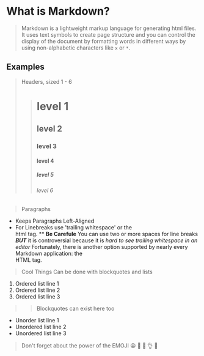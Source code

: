 # What is Markdown?
> Markdown is a lightweight markup language for generating html files. It uses text symbols to create page structure and you can control the display of the document by formatting words in different ways by using non-alphabetic characters like ``x`` or ``*``.

## Examples

> Headers, sized 1 - 6
>> # level 1
>> ## level 2
>> ### level 3
>> #### level 4
>> ##### level 5
>> ###### level 6

> Paragraphs
* Keeps Paragraphs Left-Aligned
* For Linebreaks use 'trailing whitespace' or the <br> html tag.
** **Be Carefule** You can use two or more spaces for line breaks ***BUT*** it is controversial because it is *hard to see trailing whitespace in an editor*
   Fortunately, there is another option supported by nearly every Markdown application: the <br> HTML tag.
   
> Cool Things Can be done with blockquotes and lists

1. Ordered list line 1
2. Ordered list line 2
3. Ordered list line 3
>> Blockquotes can exist here too
- Unorder list line 1
- Unordered list line 2
- Unordered list line 3


> Don't forget about the power of the EMOJI
:grinning: :100: :dizzy: :ok_hand: :selfie:






